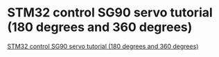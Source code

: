 # STM32 control SG90 servo tutorial (180 degrees and 360 degrees)
[STM32 control SG90 servo tutorial (180 degrees and 360 degrees)](https://aiwithcloud.com/2022/09/16/stm32_control_sg90_servo_tutorial_180_degrees_and_360_degrees/)